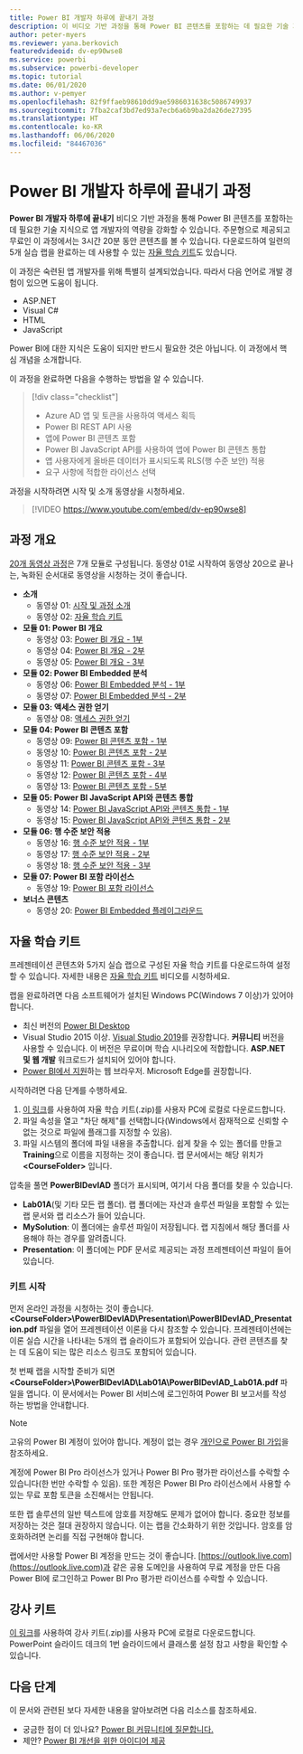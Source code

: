 ```yaml
---
title: Power BI 개발자 하루에 끝내기 과정
description: 이 비디오 기반 과정을 통해 Power BI 콘텐츠를 포함하는 데 필요한 기술 지식으로 앱 개발자의 역량을 강화할 수 있습니다.
author: peter-myers
ms.reviewer: yana.berkovich
featuredvideoid: dv-ep90wse8
ms.service: powerbi
ms.subservice: powerbi-developer
ms.topic: tutorial
ms.date: 06/01/2020
ms.author: v-pemyer
ms.openlocfilehash: 82f9ffaeb98610dd9ae5986031638c5086749937
ms.sourcegitcommit: 7fba2caf3bd7ed93a7ecb6a6b9ba2da26de27395
ms.translationtype: HT
ms.contentlocale: ko-KR
ms.lasthandoff: 06/06/2020
ms.locfileid: "84467036"
---
```

# <a name="power-bi-developer-in-a-day-course"></a>Power BI 개발자 하루에 끝내기 과정

**Power BI 개발자 하루에 끝내기** 비디오 기반 과정을 통해 Power BI 콘텐츠를 포함하는 데 필요한 기술 지식으로 앱 개발자의 역량을 강화할 수 있습니다. 주문형으로 제공되고 무료인 이 과정에서는 3시간 20분 동안 콘텐츠를 볼 수 있습니다. 다운로드하여 일련의 5개 실습 랩을 완료하는 데 사용할 수 있는 [자율 학습 키트](#self-study-kit)도 있습니다.

이 과정은 숙련된 앱 개발자를 위해 특별히 설계되었습니다. 따라서 다음 언어로 개발 경험이 있으면 도움이 됩니다.

- ASP.NET
- Visual C#
- HTML
- JavaScript

Power BI에 대한 지식은 도움이 되지만 반드시 필요한 것은 아닙니다. 이 과정에서 핵심 개념을 소개합니다.

이 과정을 완료하면 다음을 수행하는 방법을 알 수 있습니다.

> [!div class="checklist"]
> - Azure AD 앱 및 토큰을 사용하여 액세스 획득
> - Power BI REST API 사용
> - 앱에 Power BI 콘텐츠 포함
> - Power BI JavaScript API를 사용하여 앱에 Power BI 콘텐츠 통합
> - 앱 사용자에게 올바른 데이터가 표시되도록 RLS(행 수준 보안) 적용
> - 요구 사항에 적합한 라이선스 선택

과정을 시작하려면 시작 및 소개 동영상을 시청하세요.

> [!VIDEO https://www.youtube.com/embed/dv-ep90wse8]

## <a name="course-outline"></a>과정 개요

[20개 동영상 과정](https://www.youtube.com/playlist?list=PL1N57mwBHtN1AGWHnJMhtvJCIG_IlC07D)은 7개 모듈로 구성됩니다. 동영상 01로 시작하여 동영상 20으로 끝나는, 녹화된 순서대로 동영상을 시청하는 것이 좋습니다.

- **소개**
  - 동영상 01: [시작 및 과정 소개](https://www.youtube.com/watch?v=dv-ep90wse8&list=PL1N57mwBHtN1AGWHnJMhtvJCIG_IlC07D)
  - 동영상 02: [자율 학습 키트](https://www.youtube.com/watch?v=X0P9Mdqx7sY&list=PL1N57mwBHtN1AGWHnJMhtvJCIG_IlC07D)
- **모듈 01: Power BI 개요**
  - 동영상 03: [Power BI 개요 - 1부](https://www.youtube.com/watch?v=LD3RlDdRi-0&list=PL1N57mwBHtN1AGWHnJMhtvJCIG_IlC07D)
  - 동영상 04: [Power BI 개요 - 2부](https://www.youtube.com/watch?v=jmHXlHI5hn0&list=PL1N57mwBHtN1AGWHnJMhtvJCIG_IlC07D)
  - 동영상 05: [Power BI 개요 - 3부](https://www.youtube.com/watch?v=uujSR_7cfL4&list=PL1N57mwBHtN1AGWHnJMhtvJCIG_IlC07D)
- **모듈 02: Power BI Embedded 분석**
  - 동영상 06: [Power BI Embedded 분석 - 1부](https://www.youtube.com/watch?v=2QBnfUwnuMk&list=PL1N57mwBHtN1AGWHnJMhtvJCIG_IlC07D)
  - 동영상 07: [Power BI Embedded 분석 - 2부](https://www.youtube.com/watch?v=7Jda5x7Qe7Q&list=PL1N57mwBHtN1AGWHnJMhtvJCIG_IlC07D)
- **모듈 03: 액세스 권한 얻기**
  - 동영상 08: [액세스 권한 얻기](https://www.youtube.com/watch?v=3dYCMTsDT3c&list=PL1N57mwBHtN1AGWHnJMhtvJCIG_IlC07D)
- **모듈 04: Power BI 콘텐츠 포함**
  - 동영상 09: [Power BI 콘텐츠 포함 - 1부](https://www.youtube.com/watch?v=caKS8PQJnyo&list=PL1N57mwBHtN1AGWHnJMhtvJCIG_IlC07D)
  - 동영상 10: [Power BI 콘텐츠 포함 - 2부](https://www.youtube.com/watch?v=XbYt8ZX3q9k&list=PL1N57mwBHtN1AGWHnJMhtvJCIG_IlC07D)
  - 동영상 11: [Power BI 콘텐츠 포함 - 3부](https://www.youtube.com/watch?v=mXmFrHuYVh8&list=PL1N57mwBHtN1AGWHnJMhtvJCIG_IlC07D)
  - 동영상 12: [Power BI 콘텐츠 포함 - 4부](https://www.youtube.com/watch?v=9YNm90K8FhA&list=PL1N57mwBHtN1AGWHnJMhtvJCIG_IlC07D)
  - 동영상 13: [Power BI 콘텐츠 포함 - 5부](https://www.youtube.com/watch?v=hnZ7IWHrMFU&list=PL1N57mwBHtN1AGWHnJMhtvJCIG_IlC07D)
- **모듈 05: Power BI JavaScript API와 콘텐츠 통합**
  - 동영상 14: [Power BI JavaScript API와 콘텐츠 통합 - 1부](https://www.youtube.com/watch?v=wmeEEHQmQqw&list=PL1N57mwBHtN1AGWHnJMhtvJCIG_IlC07D)
  - 동영상 15: [Power BI JavaScript API와 콘텐츠 통합 - 2부](https://www.youtube.com/watch?v=TSEjZl0dGfM&list=PL1N57mwBHtN1AGWHnJMhtvJCIG_IlC07D)
- **모듈 06: 행 수준 보안 적용**
  - 동영상 16: [행 수준 보안 적용 - 1부](https://www.youtube.com/watch?v=8O4hzGI8FFg&list=PL1N57mwBHtN1AGWHnJMhtvJCIG_IlC07D)
  - 동영상 17: [행 수준 보안 적용 - 2부](https://www.youtube.com/watch?v=8mxg8LtLx4I&list=PL1N57mwBHtN1AGWHnJMhtvJCIG_IlC07D)
  - 동영상 18: [행 수준 보안 적용 - 3부](https://www.youtube.com/watch?v=OdgtbIIM9pk&list=PL1N57mwBHtN1AGWHnJMhtvJCIG_IlC07D)
- **모듈 07: Power BI 포함 라이선스**
  - 동영상 19: [Power BI 포함 라이선스](https://www.youtube.com/watch?v=ipmip6ARnks&list=PL1N57mwBHtN1AGWHnJMhtvJCIG_IlC07D)
- **보너스 콘텐츠**
  - 동영상 20: [Power BI Embedded 플레이그라운드](https://www.youtube.com/watch?v=U3qeQRwWhRc&list=PL1N57mwBHtN1AGWHnJMhtvJCIG_IlC07D)

## <a name="self-study-kit"></a>자율 학습 키트

프레젠테이션 콘텐츠와 5가지 실습 랩으로 구성된 자율 학습 키트를 다운로드하여 설정할 수 있습니다. 자세한 내용은 [자율 학습 키트](https://www.youtube.com/watch?v=X0P9Mdqx7sY) 비디오를 시청하세요.

랩을 완료하려면 다음 소프트웨어가 설치된 Windows PC(Windows 7 이상)가 있어야 합니다.

- 최신 버전의 [Power BI Desktop](../fundamentals/desktop-get-the-desktop.md)
- Visual Studio 2015 이상. [Visual Studio 2019](https://visualstudio.microsoft.com/downloads/)를 권장합니다. **커뮤니티** 버전을 사용할 수 있습니다. 이 버전은 무료이며 학습 시나리오에 적합합니다. **ASP.NET 및 웹 개발** 워크로드가 설치되어 있어야 합니다.
- [Power BI에서 지원](../power-bi-browsers.md)하는 웹 브라우저. Microsoft Edge를 권장합니다.

시작하려면 다음 단계를 수행하세요.

1. [이 링크](https://aka.ms/deviad-student)를 사용하여 자율 학습 키트(.zip)를 사용자 PC에 로컬로 다운로드합니다.
1. 파일 속성을 열고 "차단 해제"를 선택합니다(Windows에서 잠재적으로 신뢰할 수 없는 것으로 파일에 플래그를 지정할 수 있음).
1. 파일 시스템의 폴더에 파일 내용을 추출합니다. 쉽게 찾을 수 있는 폴더를 만들고 **Training**으로 이름을 지정하는 것이 좋습니다. 랩 문서에서는 해당 위치가 **&lt;CourseFolder&gt;** 입니다.

압축을 풀면 **PowerBIDevIAD** 폴더가 표시되며, 여기서 다음 폴더를 찾을 수 있습니다.

- **Lab01A**(및 기타 모든 랩 폴더). 랩 폴더에는 자산과 솔루션 파일을 포함할 수 있는 랩 문서와 랩 리소스가 들어 있습니다.
- **MySolution**: 이 폴더에는 솔루션 파일이 저장됩니다. 랩 지침에서 해당 폴더를 사용해야 하는 경우를 알려줍니다.
- **Presentation**: 이 폴더에는 PDF 문서로 제공되는 과정 프레젠테이션 파일이 들어 있습니다.

### <a name="get-started-with-the-kit"></a>키트 시작

먼저 온라인 과정을 시청하는 것이 좋습니다. **&lt;CourseFolder&gt;\PowerBIDevIAD\Presentation\PowerBIDevIAD_Presentation.pdf** 파일을 열어 프레젠테이션 이론을 다시 참조할 수 있습니다. 프레젠테이션에는 이론 실습 시간을 나타내는 5개의 랩 슬라이드가 포함되어 있습니다. 관련 콘텐츠를 찾는 데 도움이 되는 많은 리소스 링크도 포함되어 있습니다.

첫 번째 랩을 시작할 준비가 되면 **&lt;CourseFolder&gt;\PowerBIDevIAD\Lab01A\PowerBIDevIAD_Lab01A.pdf** 파일을 엽니다. 이 문서에서는 Power BI 서비스에 로그인하여 Power BI 보고서를 작성하는 방법을 안내합니다.

> [!NOTE]
> 고유의 Power BI 계정이 있어야 합니다. 계정이 없는 경우 [개인으로 Power BI 가입](../service-self-service-signup-for-power-bi.md)을 참조하세요.
>
> 계정에 Power BI Pro 라이선스가 있거나 Power BI Pro 평가판 라이선스를 수락할 수 있습니다(한 번만 수락할 수 있음). 또한 계정은 Power BI Pro 라이선스에서 사용할 수 있는 무료 포함 토큰을 소진해서는 안됩니다.
>
> 또한 랩 솔루션의 일반 텍스트에 암호를 저장해도 문제가 없어야 합니다. 중요한 정보를 저장하는 것은 절대 권장하지 않습니다. 이는 랩을 간소화하기 위한 것입니다. 암호를 암호화하려면 논리를 직접 구현해야 합니다.
>
> 랩에서만 사용할 Power BI 계정을 만드는 것이 좋습니다. [https://outlook.live.com](https://outlook.live.com)과 같은 공용 도메인을 사용하여 무료 계정을 만든 다음 Power BI에 로그인하고 Power BI Pro 평가판 라이선스를 수락할 수 있습니다.

## <a name="instructor-kit"></a>강사 키트

[이 링크](https://aka.ms/deviad-instructor)를 사용하여 강사 키트(.zip)를 사용자 PC에 로컬로 다운로드합니다. PowerPoint 슬라이드 데크의 1번 슬라이드에서 클래스룸 설정 참고 사항을 확인할 수 있습니다.

## <a name="next-steps"></a>다음 단계

이 문서와 관련된 보다 자세한 내용을 알아보려면 다음 리소스를 참조하세요.

- 궁금한 점이 더 있나요? [Power BI 커뮤니티에 질문합니다.](https://community.powerbi.com/)
- 제안? [Power BI 개선을 위한 아이디어 제공](https://ideas.powerbi.com/)
